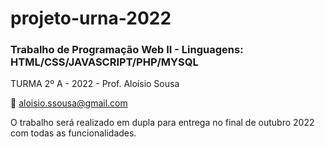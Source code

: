 # projeto-urna-2022
### Trabalho de Programação Web II - Linguagens: HTML/CSS/JAVASCRIPT/PHP/MYSQL
TURMA 2º A - 2022 - Prof. Aloísio Sousa

:e-mail: aloisio.ssousa@gmail.com

O trabalho será realizado em dupla para entrega no final de outubro 2022 com todas as funcionalidades.
 
